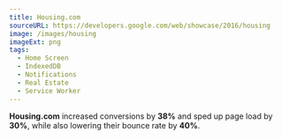 ```yaml
---
title: Housing.com
sourceURL: https://developers.google.com/web/showcase/2016/housing
image: /images/housing
imageExt: png
tags:
  - Home Screen
  - IndexedDB
  - Notifications
  - Real Estate
  - Service Worker
---
```


**Housing.com** increased conversions by **38%** and sped up page load by 
**30%**, while also lowering their bounce rate by **40%**.
